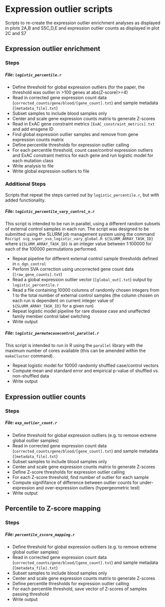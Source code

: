 # Expression outlier scripts

Scripts to re-create the expression outlier enrichment analyses as displayed in plots 2A,B and S5C,D,E and expression outlier counts as displayed in plot 2C and S7

## Expression outlier enrichment

### Steps

##### File: `logistic_percentile.r`

* Define threshold for global expression outliers (for the paper, the threshold was outlier in >100 genes at abs(Z-score)>=4)
* Read in corrected gene expression count data (`corrected_counts/gene/blood/[gene_count].txt`) and sample metadata (`[metadata_file].txt`)
* Subset samples to include blood samples only
* Center and scale gene expression counts matrix to generate Z-scores
* Read in ExAC gene constraint metrics `[ExAC_constraint_metrics].txt` and add ensgene ID
* Find global expression outlier samples and remove from gene expression counts matrix
* Define percentile thresholds for expression outlier calling
* For each percentile threshold, count case/control expression outliers and ExAC constraint metrics for each gene and run logistic model for each mutation class
* Write analysis to file
* Write global expression outliers to file

### Additional Steps 

Scripts that repeat the steps carried out by `logistic_percentile.r`, but with added functionality.

##### File: `logistic_percentile_vary_control_n.r`

This script is intended to be run in parallel, using a different random subsets of external control samples in each run. The script was designed to be submitted using the SLURM job management system using the command `Rscript scg_super_sva_logistic_vary_global.R ${SLURM_ARRAY_TASK_ID}` where `${SLURM_ARRAY_TASK_ID}` is an integer value between 1:100000 for each of the 100000 permutations performed. 

* Repeat pipeline for different external control sample thresholds defined in `n_dgn_control`
* Perform SVA correction using uncorrected gene count data (`[raw_gene_counts].txt`)
* Read a global expression outlier vector (`[global_out[.txt`) output by `logistic_percentile.r`
* Read a file containing 10000 columns of randomly chosen integers from 1 to the total number of external control samples (the column chosen on each run is dependent on current integer value of `${SLURM_ARRAY_TASK_ID}` for a given run)
* Repeat logistic model pipeline for rare disease case and unaffected family member control label switching
* Write output

##### File: `logistic_permutecasecontrol_parallel.r`

This script is intended to run in R using the `parallel` library with the maximum number of cores available (this can be amended within the `makeCluster` command).

* Repeat logistic model for 10000 randomly shuffled case/control vectors
* Compute mean and standard error and empirical p-value of shuffled vs. non-shuffled data
* Write output

## Expression outlier counts

### Steps

##### File: `exp_outlier_count.r`

* Define threshold for global expression outliers (e.g. to remove extreme global outlier samples)
* Read in corrected gene expression count data (`corrected_counts/gene/blood/[gene_count].txt`) and sample metadata (`[metadata_file].txt`)
* Subset samples to include blood samples only
* Center and scale gene expression counts matrix to generate Z-scores
* Define Z-score thresholds for expression outlier calling
* For each Z-score threshold, find number of outlier for each sample
* Compute signififance of difference between outlier counts for under-expression and over-expression outliers (hypergeometric test)
* Write output

## Percentile to Z-score mapping

### Steps

##### File: `percentile_zscore_mapping.r`

* Define threshold for global expression outliers (e.g. to remove extreme global outlier samples)
* Read in corrected gene expression count data (`corrected_counts/gene/blood/[gene_count].txt`) and sample metadata (`[metadata_file].txt`)
* Subset samples to include blood samples only
* Center and scale gene expression counts matrix to generate Z-scores
* Define percentile thresholds for expression outlier calling
* For each percentile threshold, save vector of Z-scores of samples passing threshold
* Write output
